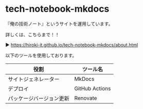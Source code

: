 # tech-notebook-mkdocs

『俺の技術ノート』というサイトを運用しています。

詳しくは、こちらまで！！

▶ https://hiroki-it.github.io/tech-notebook-mkdocs/about.html

以下のツールを使用しております。

| 役割                     | ツール名       |
| ------------------------ | -------------- |
| サイトジェネレーター     | MkDocs         |
| デプロイ                 | GitHub Actions |
| パッケージバージョン更新 | Renovate       |

